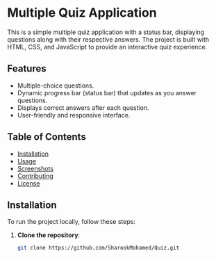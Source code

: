 # Multiple Quiz Application

This is a simple multiple quiz application with a status bar, displaying questions along with their respective answers. The project is built with HTML, CSS, and JavaScript to provide an interactive quiz experience.

## Features

- Multiple-choice questions.
- Dynamic progress bar (status bar) that updates as you answer questions.
- Displays correct answers after each question.
- User-friendly and responsive interface.

## Table of Contents

- [Installation](#installation)
- [Usage](#usage)
- [Screenshots](#screenshots)
- [Contributing](#contributing)
- [License](#license)

## Installation

To run the project locally, follow these steps:

1. **Clone the repository**:
   ```bash
   git clone https://github.com/SharookMohamed/Quiz.git
